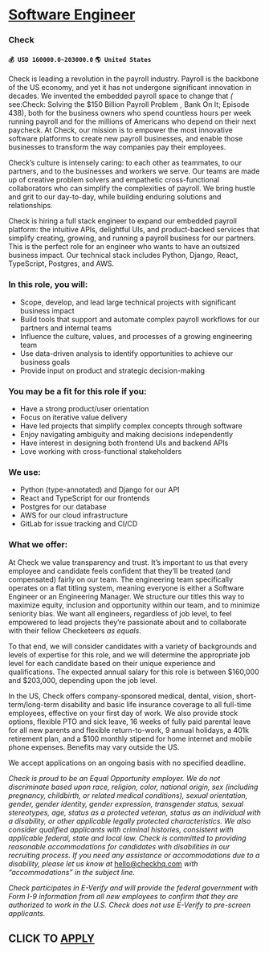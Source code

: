 # [Software Engineer](https://www.remotewlb.com/apply/software-engineer-89233)  
### Check  
#### `💰 USD 160000.0~203000.0` `🌎 United States`  

Check is leading a revolution in the payroll industry. Payroll is the backbone of the US economy, and yet it has not undergone significant innovation in decades. We invented the embedded payroll space to change that _(_ see:Check: Solving the $150 Billion Payroll Problem _,_ Bank On It; Episode 438), both for the business owners who spend countless hours per week running payroll and for the millions of Americans who depend on their next paycheck. At Check, our mission is to empower the most innovative software platforms to create new payroll businesses, and enable those businesses to transform the way companies pay their employees.

Check’s culture is intensely caring: to each other as teammates, to our partners, and to the businesses and workers we serve. Our teams are made up of creative problem solvers and empathetic cross-functional collaborators who can simplify the complexities of payroll. We bring hustle and grit to our day-to-day, while building enduring solutions and relationships.

Check is hiring a full stack engineer to expand our embedded payroll platform: the intuitive APIs, delightful UIs, and product-backed services that simplify creating, growing, and running a payroll business for our partners. This is the perfect role for an engineer who wants to have an outsized business impact. Our technical stack includes Python, Django, React, TypeScript, Postgres, and AWS.

### In this role, you will:

  * Scope, develop, and lead large technical projects with significant business impact
  * Build tools that support and automate complex payroll workflows for our partners and internal teams
  * Influence the culture, values, and processes of a growing engineering team
  * Use data-driven analysis to identify opportunities to achieve our business goals
  * Provide input on product and strategic decision-making

### You may be a fit for this role if you:

  * Have a strong product/user orientation
  * Focus on iterative value delivery
  * Have led projects that simplify complex concepts through software
  * Enjoy navigating ambiguity and making decisions independently
  * Have interest in designing both frontend UIs and backend APIs
  * Love working with cross-functional stakeholders

### We use:

  * Python (type-annotated) and Django for our API
  * React and TypeScript for our frontends
  * Postgres for our database
  * AWS for our cloud infrastructure
  * GitLab for issue tracking and CI/CD

### What we offer:

At Check we value transparency and trust. It’s important to us that every employee and candidate feels confident that they’ll be treated (and compensated) fairly on our team. The engineering team specifically operates on a flat titling system, meaning everyone is either a Software Engineer or an Engineering Manager. We structure our titles this way to maximize equity, inclusion and opportunity within our team, and to minimize seniority bias. We want all engineers, regardless of job level, to feel empowered to lead projects they’re passionate about and to collaborate with their fellow Checketeers _as_ _equals_.

To that end, we will consider candidates with a variety of backgrounds and levels of expertise for this role, and we will determine the appropriate job level for each candidate based on their unique experience and qualifications. The expected annual salary for this role is between $160,000 and $203,000, depending upon the job level.

In the US, Check offers company-sponsored medical, dental, vision, short-term/long-term disability and basic life insurance coverage to all full-time employees, effective on your first day of work. We also provide stock options, flexible PTO and sick leave, 16 weeks of fully paid parental leave for all new parents and flexible return-to-work, 9 annual holidays, a 401k retirement plan, and a $100 monthly stipend for home internet and mobile phone expenses. Benefits may vary outside the US.

We accept applications on an ongoing basis with no specified deadline.

 _Check is proud to be an Equal Opportunity employer. We do not discriminate based upon race, religion, color, national origin, sex (including pregnancy, childbirth, or related medical conditions), sexual orientation, gender, gender identity, gender expression, transgender status, sexual stereotypes, age, status as a protected veteran, status as an individual with a disability, or other applicable legally protected characteristics. We also consider qualified applicants with criminal histories, consistent with applicable federal, state and local law. Check is committed to providing reasonable accommodations for candidates with disabilities in our recruiting process. If you need any assistance or accommodations due to a disability, please let us know at_ hello@checkhq.com _with “accommodations” in the subject line._

 _Check participates in E-Verify and will provide the federal government with Form I-9 information from all new employees to confirm that they are authorized to work in the U.S. Check does not use E-Verify to pre-screen applicants._

  
## CLICK TO [APPLY](https://www.remotewlb.com/apply/software-engineer-89233)

